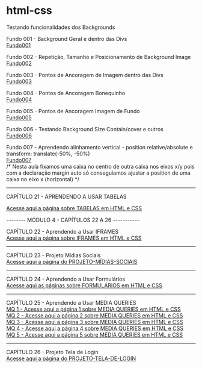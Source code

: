 # html-css
 
Testando funcionalidades dos Backgrounds

Fundo 001 - Background Geral e dentro das Divs <br>
<a href="http://andrebuitoni.github.io/html-css/ex022/fundo001.html" target="_blank">Fundo001</a>

Fundo 002 - Repetição, Tamanho e Posicionamento de Background Image <br>
<a href="http://andrebuitoni.github.io/html-css/ex022/fundo002.html" target="_blank">Fundo002</a>

Fundo 003 - Pontos de Ancoragem de Imagem dentro das Divs <br>
<a href="http://andrebuitoni.github.io/html-css/ex022/fundo003.html" target="_blank">Fundo003</a>

Fundo 004 - Pontos de Ancoragem Bonequinho <br>
<a href="http://andrebuitoni.github.io/html-css/ex022/fundo004.html" target="_blank">Fundo004</a>

Fundo 005 - Pontos de Ancoragem Imagem de Fundo <br>
<a href="http://andrebuitoni.github.io/html-css/ex022/fundo005.html" target="_blank">Fundo005</a>

Fundo 006 - Testando Background Size Contain/cover e outros <br>
<a href="http://andrebuitoni.github.io/html-css/ex022/fundo006.html" target="_blank">Fundo006</a>

Fundo 007 - Aprendendo alinhamento vertical - position relative/absolute e transform: translate(-50%, -50%)<br>
<a href="http://andrebuitoni.github.io/html-css/ex022/fundo007.html" target="_blank">Fundo007</a>
<br>
/* Nesta aula fixamos uma caixa no centro de outra caixa nos eixos x/y pois com a declaração margin auto só conseguíamos ajustar a position de uma caixa no eixo x (horizontal) */ <br>

----------------------------------

CAPÍTULO 21 - APRENDENDO A USAR TABELAS <br>

<a href="http://andrebuitoni.github.io/html-css/ex023/tabela001.html" target="_blank">Acesse aqui a página sobre TABELAS em HTML e CSS</a> <br>

-------- MÓDULO 4 - CAPÍTULOS 22 A 26 -----------

CAPÍTULO 22 - Aprendendo a Usar IFRAMES <br>
<a href="http://andrebuitoni.github.io/html-css/ex024/iframe001.html" target="_blank"> Acesse aqui a página sobre IFRAMES em HTML e CSS</a> <br>

----------------------------------

CAPÍTULO 23 - Projeto Mídias Sociais <br>
<a href="http://andrebuitoni.github.io/projeto-social/index.html" target="_blank"> Acesse aqui a página do PROJETO-MÍDIAS-SOCIAIS</a> <br>

----------------------------------

CAPÍTULO 24 - Aprendendo a Usar Formulários <br>
<a href="http://andrebuitoni.github.io/html-css/ex025/form001.html" target="_blank"> Acesse aqui as páginas sobre FORMULÁRIOS em HTML e CSS</a> <br>

----------------------------------

CAPÍTULO 25 - Aprendendo a Usar MEDIA QUERIES <br>
<a href="http://andrebuitoni.github.io/html-css/ex026/mq001/index.html" target="_blank"> MQ 1 - Acesse aqui a página 1 sobre MEDIA QUERIES em HTML e CSS</a> <br>
<a href="http://andrebuitoni.github.io/html-css/ex026/mq002/index.html" target="_blank"> MQ 2 - Acesse aqui a página 2 sobre MEDIA QUERIES em HTML e CSS</a> <br>
<a href="http://andrebuitoni.github.io/html-css/ex026/mq003/index.html" target="_blank"> MQ 3 - Acesse aqui a página 3 sobre MEDIA QUERIES em HTML e CSS</a> <br>
<a href="http://andrebuitoni.github.io/html-css/ex026/mq004/index.html" target="_blank"> MQ 4 - Acesse aqui a página 4 sobre MEDIA QUERIES em HTML e CSS</a> <br>
<a href="http://andrebuitoni.github.io/html-css/ex026/mq005/mq005.html" target="_blank"> MQ 5 - Acesse aqui a página 5 sobre MEDIA QUERIES em HTML e CSS</a> <br>

----------------------------------

CAPÍTULO 26 - Projeto Tela de Login <br>
<a href="http://andrebuitoni.github.io/projeto-login/index.html" target="_blank"> Acesse aqui a página do PROJETO-TELA-DE-LOGIN</a> <br>
